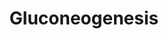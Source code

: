 ---
annotations:
- id: PW:0000641
  parent: regulatory pathway
  type: Pathway Ontology
  value: gluconeogenesis pathway
authors:
- J.Heckman
- MaintBot
- Thomas
- Christine Chichester
- Egonw
- DeSl
description: 'This is the proposed pathway for p-hydroxybenzoate biosynthesis in S.
  cerevisiae based on genetic studies and incorporation of radiolabeled intermediates.(CITS:
  [11583838])  SOURCE: SGD pathways, http://pathway.yeastgenome.org/server.html'
last-edited: 2018-12-23
organisms:
- Saccharomyces cerevisiae
redirect_from:
- /index.php/Pathway:WP156
- /instance/WP156
revision: null
schema-jsonld:
- '@context': https://schema.org/
  '@id': https://wikipathways.github.io/pathways/WP156.html
  '@type': Dataset
  creator:
    '@type': Organization
    name: WikiPathways
  description: 'This is the proposed pathway for p-hydroxybenzoate biosynthesis in
    S. cerevisiae based on genetic studies and incorporation of radiolabeled intermediates.(CITS:
    [11583838])  SOURCE: SGD pathways, http://pathway.yeastgenome.org/server.html'
  keywords:
  - 2-phosphoglycerate
  - 3-phospho-D-glyceroyl-phosphate
  - 3-phosphoglycerate
  - ADP
  - ATP
  - D-Fructose-1,6-bisphosphate
  - Dihydroxy-acetone-phosphate
  - ENO1
  - ENO2
  - ERR1
  - ERR2
  - FBA1
  - FBP1
  - GPM1
  - GPM3
  - H+
  - H2O
  - MAE1
  - MDH1
  - MDH2
  - MDH3
  - NAD
  - NADH
  - Oxaloacetic acid
  - PCK1
  - PGI1
  - PGK1
  - TDH1
  - TDH2
  - TDH3
  - YMR323W
  - '[CO2]'
  - fructose-6-phosphate
  - glucose-6-phosphate
  - glyceraldehyde-3-phosphate
  - malate
  - phosphate
  - phosphoenolpyruvate
  - pyruvate
  license: CC0
  name: Gluconeogenesis
seo: CreativeWork
title: Gluconeogenesis
wpid: WP156
---